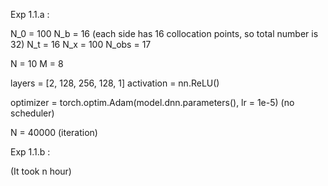 Exp 1.1.a :

N_0 = 100
N_b = 16 (each side has 16 collocation points, so total number is 32)
N_t = 16
N_x = 100
N_obs = 17

N = 10
M = 8

layers = [2, 128, 256, 128, 1]
activation = nn.ReLU()

optimizer = torch.optim.Adam(model.dnn.parameters(), lr = 1e-5)
(no scheduler)

N = 40000  (iteration)

Exp 1.1.b : 

(It took n hour)


